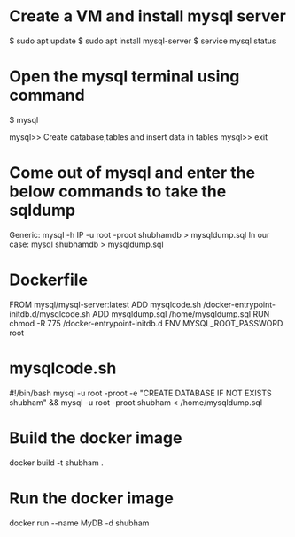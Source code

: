 Create a VM and install mysql server
====================================
$ sudo apt update
$ sudo apt install mysql-server
$ service mysql status


Open the mysql terminal using command
=====================================
$ mysql

mysql>> Create database,tables and insert data in tables
mysql>> exit


Come out of mysql and enter the below commands to take the sqldump
==================================================================
Generic: mysql -h IP -u root -proot shubhamdb > mysqldump.sql
In our case: mysql shubhamdb > mysqldump.sql


Dockerfile
==========
FROM mysql/mysql-server:latest
ADD mysqlcode.sh /docker-entrypoint-initdb.d/mysqlcode.sh
ADD mysqldump.sql /home/mysqldump.sql
RUN chmod -R 775 /docker-entrypoint-initdb.d
ENV MYSQL_ROOT_PASSWORD root


mysqlcode.sh
============
#!/bin/bash
mysql -u root -proot -e "CREATE DATABASE IF NOT EXISTS shubham" && mysql -u root -proot shubham < /home/mysqldump.sql


Build the docker image
======================
docker build -t shubham .


Run the docker image
====================
docker run --name MyDB -d shubham

